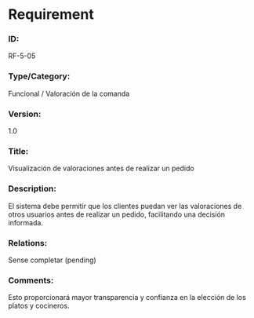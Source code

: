 
# Requirement
### ID: 
RF-5-05
### Type/Category: 
Funcional / Valoración de la comanda
### Version: 
1.0
### Title: 
Visualización de valoraciones antes de realizar un pedido
### Description:
El sistema debe permitir que los clientes puedan ver las valoraciones de otros usuarios antes de realizar un pedido, facilitando una decisión informada.
### Relations: 
Sense completar (pending)
### Comments:
Esto proporcionará mayor transparencia y confianza en la elección de los platos y cocineros.

